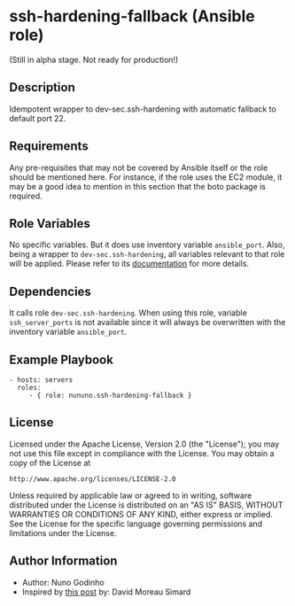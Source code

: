 # ssh-hardening-fallback (Ansible role)

(Still in alpha stage. Not ready for production!)

## Description

Idempotent wrapper to dev-sec.ssh-hardening with automatic fallback to default port 22.

## Requirements

Any pre-requisites that may not be covered by Ansible itself or the role should be mentioned here. For instance, if the role uses the EC2 module, it may be a good idea to mention in this section that the boto package is required.

## Role Variables

No specific variables. But it does use inventory variable `ansible_port`. Also, being a wrapper to `dev-sec.ssh-hardening`, all variables relevant to that role will be applied. Please refer to its [documentation](https://github.com/dev-sec/ansible-ssh-hardening) for more details.

## Dependencies

It calls role `dev-sec.ssh-hardening`. When using this role, variable `ssh_server_ports` is not available since it will always be overwritten with the inventory variable `ansible_port`.

## Example Playbook

    - hosts: servers
      roles:
         - { role: nununo.ssh-hardening-fallback }

## License

Licensed under the Apache License, Version 2.0 (the "License");
you may not use this file except in compliance with the License.
You may obtain a copy of the License at

    http://www.apache.org/licenses/LICENSE-2.0

Unless required by applicable law or agreed to in writing, software
distributed under the License is distributed on an "AS IS" BASIS,
WITHOUT WARRANTIES OR CONDITIONS OF ANY KIND, either express or implied.
See the License for the specific language governing permissions and
limitations under the License.

## Author Information

* Author: Nuno Godinho
* Inspired by [this post](https://dmsimard.com/2016/03/15/changing-the-ssh-port-with-ansible/) by: David Moreau Simard
